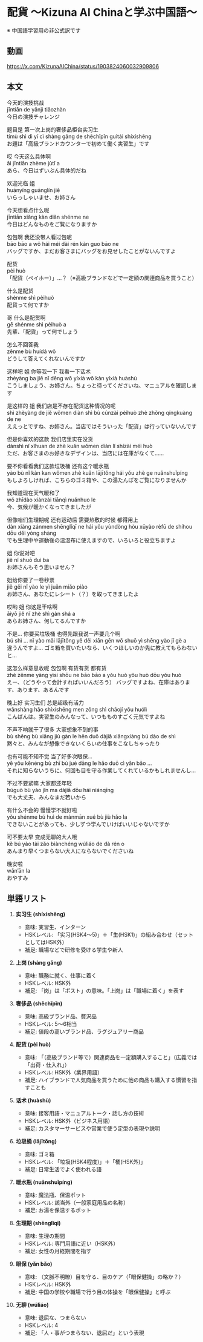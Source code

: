 # 配貨 〜Kizuna AI Chinaと学ぶ中国語〜
※ 中国語学習用の非公式訳です

## 動画
https://x.com/KizunaAIChina/status/1903824060032909806

## 本文

今天的演技挑战  
jīntiān de yǎnjì tiǎozhàn  
今日の演技チャレンジ  

题目是 第一次上岗的奢侈品柜台实习生  
tímù shì dì yī cì shàng gǎng de shēchǐpǐn guìtái shíxíshēng  
お題は「高級ブランドカウンターで初めて働く実習生」です  

哎 今天这么具体啊  
āi jīntiān zhème jùtǐ a  
あら、今日はずいぶん具体的だね  

欢迎光临 姐  
huānyíng guānglín jiě  
いらっしゃいませ、お姉さん  

今天想看点什么呢  
jīntiān xiǎng kàn diǎn shénme ne  
今日はどんなものをご覧になりますか  

包包啊 我还没带人看过包呢  
bāo bāo a wǒ hái méi dài rén kàn guo bāo ne  
バッグですか、まだお客さまにバッグをお見せしたことがないんですよ  

配货  
pèi huò  
「配貨（ペイホー）」…？（※高級ブランドなどで一定額の関連商品を買うこと）  

什么是配货  
shénme shì pèihuò  
配貨って何ですか  

哥 什么是配货啊  
gē shénme shì pèihuò a  
先輩、「配貨」って何でしょう  

怎么不回答我  
zěnme bù huídá wǒ  
どうして答えてくれないんですか  

这样吧 姐 你等我一下 我看一下话术  
zhèyàng ba jiě nǐ děng wǒ yíxià wǒ kàn yíxià huàshù  
こうしましょう、お姉さん。ちょっと待ってくださいね、マニュアルを確認します  

是这样的 姐 我们店是不存在配货这种情况的呢  
shì zhèyàng de jiě wǒmen diàn shì bù cúnzài pèihuò zhè zhǒng qíngkuàng de ne  
ええっとですね、お姉さん。当店ではそういった「配貨」は行っていないんです  

但是你喜欢的这款 我们店里实在没货  
dànshì nǐ xǐhuan de zhè kuǎn wǒmen diàn lǐ shízài méi huò  
ただ、お客さまのお好きなデザインは、当店には在庫がなくて……  

要不你看看我们这款垃圾桶 还有这个暖水瓶  
yào bù nǐ kàn kan wǒmen zhè kuǎn lājītǒng hái yǒu zhè ge nuǎnshuǐpíng  
もしよろしければ、こちらのゴミ箱や、この湯たんぽをご覧になりませんか  

我知道现在天气暖和了  
wǒ zhīdào xiànzài tiānqì nuǎnhuo le  
今、気候が暖かくなってきましたが  

但像咱们生理期呢 还有运动后 需要热敷的时候 都得用上  
dàn xiàng zánmen shēnglǐqī ne hái yǒu yùndòng hòu xūyào rèfū de shíhou dōu děi yòng shàng  
でも生理中や運動後の温湿布に使えますので、いろいろと役立ちますよ  

姐 你说对吧  
jiě nǐ shuō duì ba  
お姉さんもそう思いません？  

姐给你要了一卷秒票  
jiě gěi nǐ yào le yì juǎn miǎo piào  
お姉さん、あなたにレシート（？）を取ってきましたよ

哎哟 姐 你这是干啥啊  
āiyō jiě nǐ zhè shì gàn shá a  
あらお姉さん、何してるんですか  

不是… 你要买垃圾桶 也得先跟我说一声要几个啊  
bú shì … nǐ yào mǎi lājītǒng yě děi xiān gēn wǒ shuō yì shēng yào jǐ gè a  
違うんですよ… ゴミ箱を買いたいなら、いくつほしいのか先に教えてもらわないと…  

这怎么样意思收呢 包包啊 有货有货 都有货  
zhè zěnme yàng yìsi shōu ne bāo bāo a yǒu huò yǒu huò dōu yǒu huò  
えー、（どうやって会計すればいいんだろう） バッグですよね、在庫はあります、あります、あるんです  

晚上好 实习生们 总是超级有活力  
wǎnshàng hǎo shíxíshēng men zǒng shì chāojí yǒu huólì  
こんばんは。実習生のみんなって、いつもものすごく元気ですよね  

不声不响就干了很多 大家想象不到的事  
bù shēng bù xiǎng jiù gàn le hěn duō dàjiā xiǎngxiàng bú dào de shì  
黙々と、みんなが想像できないくらいの仕事をこなしちゃったり  

也有可能不知不觉 当了好多次眼保…  
yě yǒu kěnéng bù zhī bù jué dāng le hǎo duō cì yǎn bǎo …  
それに知らないうちに、何回も目を守る作業してくれているかもしれませんし…

不过不要紧嘛 大家都还年轻  
búguò bù yào jǐn ma dàjiā dōu hái niánqīng  
でも大丈夫、みんなまだ若いから  

有什么不会的 慢慢学不就好啦  
yǒu shénme bú huì de mànmān xué bù jiù hǎo la  
できないことがあっても、少しずつ学んでいけばいいじゃないですか  

可不要太早 变成无聊的大人哦  
kě bú yào tài zǎo biànchéng wúliáo de dà rén o  
あんまり早くつまらない大人にならないでくださいね  

晚安啦  
wǎn’ān la  
おやすみ  

## 単語リスト

1. **实习生 (shíxíshēng)**  
   - 意味: 実習生、インターン  
   - HSKレベル: 「实习(HSK4〜5)」＋「生(HSK1)」の組み合わせ（セットとしてはHSK外）  
   - 補足: 職場などで研修を受ける学生や新人  

2. **上岗 (shàng gǎng)**  
   - 意味: 職務に就く、仕事に着く  
   - HSKレベル: HSK外  
   - 補足: 「岗」は「ポスト」の意味。「上岗」は「職場に着く」を表す  

3. **奢侈品 (shēchǐpǐn)**  
   - 意味: 高級ブランド品、贅沢品  
   - HSKレベル: 5〜6相当  
   - 補足: 値段の高いブランド品、ラグジュアリー商品  

4. **配货 (pèi huò)**  
   - 意味: 「（高級ブランド等で）関連商品を一定額購入すること」（広義では「出荷・仕入れ」）  
   - HSKレベル: HSK外（業界用語）  
   - 補足: ハイブランドで人気商品を買うために他の商品も購入する慣習を指すことも  

5. **话术 (huàshù)**  
   - 意味: 接客用語・マニュアルトーク・話し方の技術  
   - HSKレベル: HSK外（ビジネス用語）  
   - 補足: カスタマーサービスや営業で使う定型の表現や説明  

6. **垃圾桶 (lājītǒng)**  
   - 意味: ゴミ箱  
   - HSKレベル: 「垃圾(HSK4程度)」＋「桶(HSK外)」  
   - 補足: 日常生活でよく使われる語  

7. **暖水瓶 (nuǎnshuǐpíng)**  
   - 意味: 魔法瓶、保温ポット  
   - HSKレベル: 該当外（一般家庭用品の名称）  
   - 補足: お湯を保温するポット  

8. **生理期 (shēnglǐqī)**  
   - 意味: 生理の期間  
   - HSKレベル: 専門用語に近い（HSK外）  
   - 補足: 女性の月経期間を指す  

9. **眼保 (yǎn bǎo)**  
   - 意味: （文脈不明瞭）目を守る、目のケア（「眼保健操」の略か？）  
   - HSKレベル: HSK外  
   - 補足: 中国の学校や職場で行う目の体操を「眼保健操」と呼ぶ  

10. **无聊 (wúliáo)**  
    - 意味: 退屈な、つまらない  
    - HSKレベル: 4  
    - 補足: 「人・事がつまらない、退屈だ」という表現  
